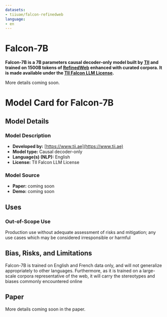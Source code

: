 ```yaml
---
datasets:
- tiiuae/falcon-refinedweb
language:
- en
---
```


# Falcon-7B

**Falcon-7B is a 7B parameters causal decoder-only model built by [TII](https://www.tii.ae) and trained on 1500B tokens of [RefinedWeb](https://huggingface.co/datasets/tiiuae/falcon-refinedweb) enhanced with curated corpora. It is made available under the [TII Falcon LLM License](https://huggingface.co/tiiuae/falcon-7b/blob/main/LICENSE.txt).**

More details coming soon.


# Model Card for Falcon-7B


## Model Details

### Model Description

- **Developed by:** [https://www.tii.ae](https://www.tii.ae)
- **Model type:** Causal decoder-only
- **Language(s) (NLP):** English
- **License:** TII Falcon LLM License

### Model Source

- **Paper:** coming soon
- **Demo:** coming soon

## Uses

### Out-of-Scope Use

Production use without adequate assessment of risks and mitigation; any use cases which may be considered irresponsible or harmful

## Bias, Risks, and Limitations

Falcon-7B is trained on English and French data only, and will not generalize appropriately to other languages. Furthermore, as it is trained on a large-scale corpora representative of the web, it will carry the stereotypes and biases commonly encountered online


## Paper

More details coming soon in the paper.